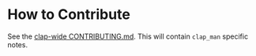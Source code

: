 # How to Contribute

See the [clap-wide CONTRIBUTING.md](../CONTRIBUTING.md). This will contain `clap_man` specific notes.
